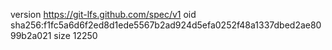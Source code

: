 version https://git-lfs.github.com/spec/v1
oid sha256:f1fc5a6d6f2ed8d1ede5567b2ad924d5efa0252f48a1337dbed2ae8099b2a021
size 12250
